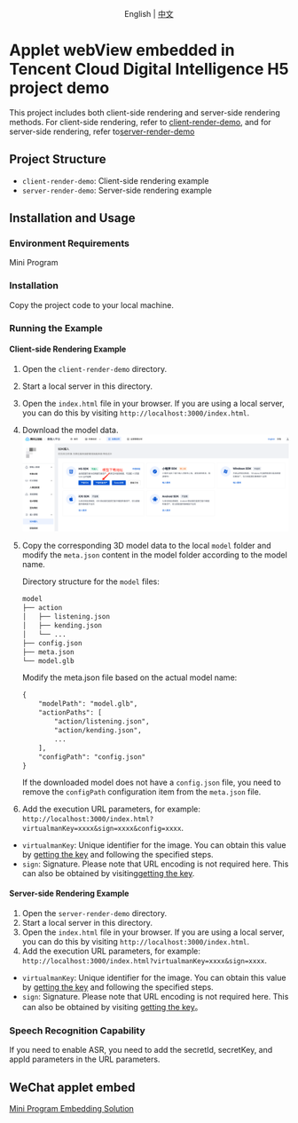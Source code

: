 <p align='center'>
  English | <a href="https://github.com/TencentCloud/virtualman-render-mini-programs/blob/main/README.zh-CN.md">中文</a>
</p>

# Applet webView embedded in Tencent Cloud Digital Intelligence H5 project demo

This project includes both client-side rendering and server-side rendering methods. For client-side rendering, refer to [client-render-demo](https://github.com/TencentCloud/virtualman-render-demo/tree/main/client-render-demo), and for server-side rendering, refer to[server-render-demo](https://github.com/TencentCloud/virtualman-render-demo/tree/main/server-render-demo)

## Project Structure

- `client-render-demo`: Client-side rendering example
- `server-render-demo`: Server-side rendering example

## Installation and Usage

### Environment Requirements

Mini Program

### Installation

Copy the project code to your local machine.

### Running the Example

#### Client-side Rendering Example

1. Open the `client-render-demo` directory.
2. Start a local server in this directory.
3. Open the `index.html` file in your browser. If you are using a local server, you can do this by visiting `http://localhost:3000/index.html`.
4. Download the model data.
    ![model download](model-download.png)
5. Copy the corresponding 3D model data to the local `model` folder and modify the `meta.json` content in the model folder according to the model name.

    Directory structure for the `model` files:
    ```
    model
    ├── action
    │   ├── listening.json
    │   ├── kending.json
    │   └── ...
    ├── config.json
    ├── meta.json
    └── model.glb
    ```
    Modify the meta.json file based on the actual model name:
    ```
    {
        "modelPath": "model.glb",
        "actionPaths": [
            "action/listening.json",
            "action/kending.json",
            ...
        ],
        "configPath": "config.json"
    }
    ```
    If the downloaded model does not have a `config.json` file, you need to remove the `configPath` configuration item from the `meta.json` file.
6. Add the execution URL parameters, for example: `http://localhost:3000/index.html?virtualmanKey=xxxx&sign=xxxx&config=xxxx`.
 - `virtualmanKey`:  Unique identifier for the image. You can obtain this value by [getting the key](https://cloud.tencent.com/document/product/1240/104050#2e81fe93-d83f-4d22-b916-5d1d427d577f) and following the specified steps.
 - `sign`: Signature. Please note that URL encoding is not required here. This can also be obtained by visiting[getting the key](https://cloud.tencent.com/document/product/1240/104050#2e81fe93-d83f-4d22-b916-5d1d427d577f).

#### Server-side Rendering Example

1. Open the `server-render-demo` directory.
2. Start a local server in this directory.
3. Open the `index.html` file in your browser. If you are using a local server, you can do this by visiting `http://localhost:3000/index.html`.
4. Add the execution URL parameters, for example: `http://localhost:3000/index.html?virtualmanKey=xxxx&sign=xxxx`.
 - `virtualmanKey`: Unique identifier for the image. You can obtain this value by [getting the key](https://cloud.tencent.com/document/product/1240/104050#2e81fe93-d83f-4d22-b916-5d1d427d577f) and following the specified steps.
 - `sign`: Signature. Please note that URL encoding is not required here. This can also be obtained by visiting [getting the key](https://cloud.tencent.com/document/product/1240/104050#2e81fe93-d83f-4d22-b916-5d1d427d577f)。

### Speech Recognition Capability
 If you need to enable ASR, you need to add the secretId, secretKey, and appId parameters in the URL parameters.

## WeChat applet embed
[Mini Program Embedding Solution](https://developers.weixin.qq.com/miniprogram/dev/component/web-view.html)